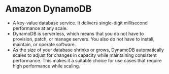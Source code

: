# Amazon DynamoDB
- A key-value database service. It delivers single-digit millisecond performance at any scale.
- DynamoDB is serverless, which means that you do not have to provision, patch, or manage servers. You also do not have to install, maintain, or operate software.
- As the size of your database shrinks or grows, DynamoDB automatically scales to adjust for changes in capacity while maintaining consistent performance. This makes it a suitable choice for use cases that require high performance while scaling.